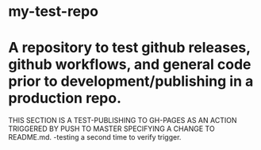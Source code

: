 # my-test-repo

# A repository to test github releases, github workflows, and general code prior to development/publishing in a production repo.

THIS SECTION IS A TEST-PUBLISHING TO GH-PAGES AS AN ACTION TRIGGERED BY PUSH TO MASTER SPECIFYING A CHANGE TO README.md.
-testing a second time to verify trigger.
